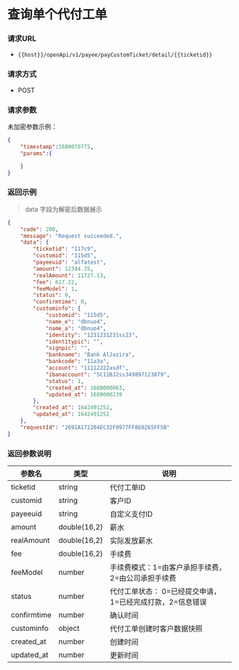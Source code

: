 # 查询单个代付工单

### **请求URL**

- `{{host}}/openApi/v1/payee/payCustomTicket/detail/{{ticketid}}`

### **请求方式**

- POST

### **请求参数**

未加密参数示例：

```json
{
    "timestamp":1680070775,
    "params":{

    }
}
```

### **返回示例**

> data  字段为解密后数据展示

```json
{
    "code": 200,
    "message": "Request succeeded.",
    "data": {
        "ticketid": "117c9",
        "customid": "115d5",
        "payeeuid": "alfatest",
        "amount": 12344.35,
      	"realAmount": 11727.13,
        "fee": 617.22,
      	"feeModel": 1,
        "status": 0,
        "confirmtime": 0,
      	"custominfo": {
          	"customid": "115d5",
            "name_e": "dbnuo4",
            "name_a": "dbnuo4",
            "identity": "1231231231ss23",
            "identitypic": "",
            "signpic": "",
            "bankname": "Bank AlJazira",
            "bankcode": "11a3a",
            "account": "11112222asdf",
            "ibanaccount": "SC11BJ2ss349897123879",
          	"status": 1,
            "created_at": 1680000063,
            "updated_at": 1680000239
        },
        "created_at": 1642491252,
        "updated_at": 1642491252
    },
    "requestId": "2691A172204EC32F0977FF8E0265FF5B"
}
```

### **返回参数说明**

| 参数名      | 类型         | 说明                                                      |
| ----------- | ------------ | --------------------------------------------------------- |
| ticketid    | string       | 代付工单ID                                                |
| customid    | string       | 客户ID                                                    |
| payeeuid    | string       | 自定义支付ID                                              |
| amount      | double(16,2) | 薪水                                                      |
| realAmount  | double(16,2) | 实际发放薪水                                              |
| fee         | double(16,2) | 手续费                                                    |
| feeModel    | number       | 手续费模式：1=由客户承担手续费，2=由公司承担手续费        |
| status      | number       | 代付工单状态： 0=已经提交申请，1=已经完成打款，2=信息错误 |
| confirmtime | number       | 确认时间                                                  |
| custominfo  | object       | 代付工单创建时客户数据快照                                |
| created_at  | number       | 创建时间                                                  |
| updated_at  | number       | 更新时间                                                  |

